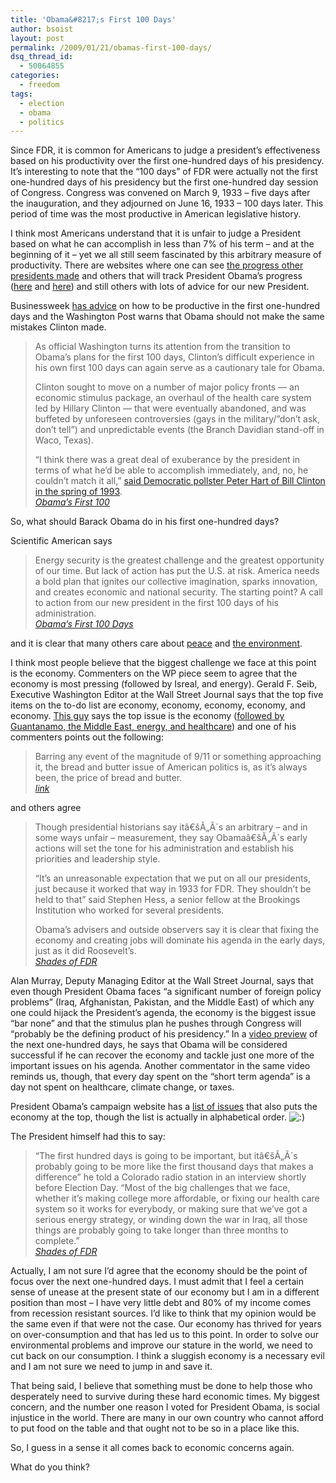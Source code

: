 ```yaml
---
title: 'Obama&#8217;s First 100 Days'
author: bsoist
layout: post
permalink: /2009/01/21/obamas-first-100-days/
dsq_thread_id:
  - 50064855
categories:
  - freedom
tags:
  - election
  - obama
  - politics
---
```

Since FDR, it is common for Americans to judge a president&#8217;s effectiveness based on his productivity over the first one-hundred days of his presidency. It&#8217;s interesting to note that the &#8220;100 days&#8221; of FDR were actually not the first one-hundred days of his presidency but the first one-hundred day session of Congress. Congress was convened on March 9, 1933 &#8211; five days after the inauguration, and they adjourned on June 16, 1933 &#8211; 100 days later. This period of time was the most productive in American legislative history.

I think most Americans understand that it is unfair to judge a President based on what he can accomplish in less than 7% of his term &#8211; and at the beginning of it &#8211; yet we all still seem fascinated by this arbitrary measure of productivity. There are websites where one can see [the progress other presidents made][1] and others that will track President Obama&#8217;s progress ([here][2] and [here][3]) and still others with lots of advice for our new President.

Businessweek [has advice][4] on how to be productive in the first one-hundred days and the Washington Post warns that Obama should not make the same mistakes Clinton made.

> As official Washington turns its attention from the transition to Obama&#8217;s plans for the first 100 days, Clinton&#8217;s difficult experience in his own first 100 days can again serve as a cautionary tale for Obama.
> 
> Clinton sought to move on a number of major policy fronts &#8212; an economic stimulus package, an overhaul of the health care system led by Hillary Clinton &#8212; that were eventually abandoned, and was buffeted by unforeseen controversies (gays in the military/&#8221;don&#8217;t ask, don&#8217;t tell&#8221;) and unpredictable events (the Branch Davidian stand-off in Waco, Texas).
> 
> &#8220;I think there was a great deal of exuberance by the president in terms of what he&#8217;d be able to accomplish immediately, and, no, he couldn&#8217;t match it all,&#8221; [said Democratic pollster Peter Hart of Bill Clinton in the spring of 1993][5].  
> <cite><a href="http://voices.washingtonpost.com/thefix/2009/01/wag_the_blog_obamas_first_100.html">Obama&#8217;s First 100</a></cite>

So, what should Barack Obama do in his first one-hundred days? 

Scientific American says

> Energy security is the greatest challenge and the greatest opportunity of our time. But lack of action has put the U.S. at risk. America needs a bold plan that ignites our collective imagination, sparks innovation, and creates economic and national security. The starting point? A call to action from our new president in the first 100 days of his administration.  
> <cite><a href="http://www.sciam.com/article.cfm?id=obamas-first-100-days">Obama&#8217;s First 100 Days</a></cite> 

and it is clear that many others care about [peace][6] and [the environment][7].

I think most people believe that the biggest challenge we face at this point is the economy. Commenters on the WP piece seem to agree that the economy is most pressing (followed by Isreal, and energy). Gerald F. Seib, Executive Washington Editor at the Wall Street Journal says that the top five items on the to-do list are economy, economy, economy, economy, and economy. [This guy][8] says the top issue is the economy ([followed by Guantanamo, the Middle East, energy, and healthcare][9]) and one of his commenters points out the following:

> Barring any event of the magnitude of 9/11 or something approaching it, the bread and butter issue of American politics is, as it&#8217;s always been, the price of bread and butter.  
> <cite><a href="http://killfile.newsvine.com/_news/2009/01/20/2331341-the-top-five-issues-for-obamas-first-100-days#c4896336">link</a></cite> 

and others agree

> Though presidential historians say itâ€šÃ„Ã´s an arbitrary &#8211; and in some ways unfair &#8211; measurement, they say Obamaâ€šÃ„Ã´s early actions will set the tone for his administration and establish his priorities and leadership style.
> 
> &#8220;It&#8217;s an unreasonable expectation that we put on all our presidents, just because it worked that way in 1933 for FDR. They shouldn&#8217;t be held to that&#8221; said Stephen Hess, a senior fellow at the Brookings Institution who worked for several presidents.
> 
> Obama&#8217;s advisers and outside observers say it is clear that fixing the economy and creating jobs will dominate his agenda in the early days, just as it did Roosevelt&#8217;s.  
> <cite><a href="http://www.tricities.com/tri/news/local/article/shades_of_fdr_in_obamas_first_100_days/18789/">Shades of FDR</a></cite> 

Alan Murray, Deputy Managing Editor at the Wall Street Journal, says that even though President Obama faces &#8220;a significant number of foreign policy problems&#8221; (Iraq, Afghanistan, Pakistan, and the Middle East) of which any one could hijack the President&#8217;s agenda, the economy is the biggest issue &#8220;bar none&#8221; and that the stimulus plan he pushes through Congress will &#8220;probably be the defining product of his presidency.&#8221; In a [video preview][10] of the next one-hundred days, he says that Obama will be considered successful if he can recover the economy and tackle just one more of the important issues on his agenda. Another commentator in the same video reminds us, though, that every day spent on the &#8220;short term agenda&#8221; is a day not spent on healthcare, climate change, or taxes.

President Obama&#8217;s campaign website has a [list of issues][11] that also puts the economy at the top, though the list is actually in alphabetical order. <img src='http://archive.whsjr.soistmann.com/oped/wp-includes/images/smilies/icon_smile.gif' alt=':)' class='wp-smiley' /> 

The President himself had this to say:

> &#8220;The first hundred days is going to be important, but itâ€šÃ„Ã´s probably going to be more like the first thousand days that makes a difference&#8221; he told a Colorado radio station in an interview shortly before Election Day. &#8220;Most of the big challenges that we face, whether it&#8217;s making college more affordable, or fixing our health care system so it works for everybody, or making sure that we&#8217;ve got a serious energy strategy, or winding down the war in Iraq, all those things are probably going to take longer than three months to complete.&#8221;  
> <cite><a href="http://www.tricities.com/tri/news/local/article/shades_of_fdr_in_obamas_first_100_days/18789/">Shades of FDR</a></cite> 

Actually, I am not sure I&#8217;d agree that the economy should be the point of focus over the next one-hundred days. I must admit that I feel a certain sense of unease at the present state of our economy but I am in a different position than most &#8211; I have very little debt and 80% of my income comes from recession resistant sources. I&#8217;d like to think that my opinion would be the same even if that were not the case. Our economy has thrived for years on over-consumption and that has led us to this point. In order to solve our environmental problems and improve our stature in the world, we need to cut back on our consumption. I think a sluggish economy is a necessary evil and I am not sure we need to jump in and save it.

That being said, I believe that something must be done to help those who desperately need to survive during these hard economic times. My biggest concern, and the number one reason I voted for President Obama, is social injustice in the world. There are many in our own country who cannot afford to put food on the table and that ought not to be so in a place like this. 

So, I guess in a sense it all comes back to economic concerns again.

What do you think?

 [1]: http://www.good.is/?p=13184
 [2]: http://www.foxnews.com/politics/first100days/index.html
 [3]: http://www.cnn.com/SPECIALS/2009/44.president/first.100.days/
 [4]: http://www.businessweek.com/managing/content/nov2008/ca2008114_443986.htm
 [5]: http://www.pbs.org/newshour/media/100days/clinton_media.html
 [6]: http://www.peacenow.org/index.asp
 [7]: http://e360.yale.edu/content/feature.msp?id=2100
 [8]: http://killfile.newsvine.com/
 [9]: http://killfile.newsvine.com/_news/2009/01/20/2331341-the-top-five-issues-for-obamas-first-100-days
 [10]: http://online.wsj.com/video/previewing-obama-first-100-days/09DD6FAA-ADDF-4EDF-8CFF-ED471C512805.html
 [11]: http://www.barackobama.com/issues/
